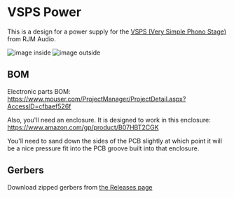# VSPS Power

This is a design for a power supply for the [VSPS (Very Simple Phono Stage)](http://phonoclone.com/diy-pho5.html) from RJM Audio.

![image inside](https://i.imgur.com/5K1ULmV.png)
![image outside](https://i.imgur.com/zabOPOv.png)

## BOM

Electronic parts BOM: <https://www.mouser.com/ProjectManager/ProjectDetail.aspx?AccessID=cfbaef526f>

Also, you'll need an enclosure. It is designed to work in this enclosure: <https://www.amazon.com/gp/product/B07HBT2CGK>

You'll need to sand down the sides of the PCB slightly at which point it will be a nice pressure fit into the PCB groove built into that enclosure.

## Gerbers

Download zipped gerbers from [the Releases page](https://github.com/termhn/vsps-power/releases)
